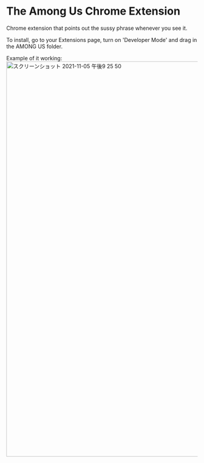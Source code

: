 # The Among Us Chrome Extension
Chrome extension that points out the sussy phrase whenever you see it.


To install, go to your Extensions page, turn on 'Developer Mode' and drag in the AMONG US folder.

Example of it working:
<img width="1038" alt="スクリーンショット 2021-11-05 午後9 25 50" src="https://user-images.githubusercontent.com/93776439/140517403-c37fee8f-709e-41f4-972b-a5fe8212bacb.png">
